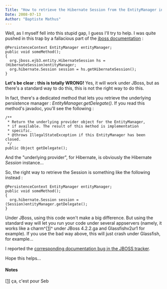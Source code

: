 ```yaml
---
Title: "How to retrieve the Hibernate Session from the EntityManager interface"
Date: 2008-07-13
Author: "Baptiste Mathus"
---
```




Well, as I myself fell into this stupid gap, I guess I'll try to help. I
was quite pushed in this trap by a fallacious part of the [jboss
documentation](http://docs.jboss.org/ejb3/app-server/reference/build/reference/en/html/hibernate.html#d0e241) :

    @PersistenceContext EntityManager entityManager;
    public void someMethod();
    {
      org.jboss.ejb3.entity.HibernateSession hs = (HibernateSession)entityManager;
      org.hibernate.Session session = hs.getHibernateSession();
    }

**Let's be clear : this is totally WRONG!** Yes, it will work under
JBoss, but as there's a standard way to do this, this is not the right
way to do this.

In fact, there's a dedicated method that lets you retrieve the
underlying persistence manager : *EntityManager.getDelegate()*. If you
read this method's javadoc, you'll see the following :

    /**
     * Return the underlying provider object for the EntityManager,
     * if available. The result of this method is implementation
     * specific.
     * @throws IllegalStateException if this EntityManager has been closed.
     */
    public Object getDelegate();

And the "underlying provider", for Hibernate, is obviously the Hibernate
*Session* instance...

So, the right way to retrieve the Session is something like the
following instead :

    @PersistenceContext EntityManager entityManager;
    public void someMethod();
    {
      org.hibernate.Session session = (Session)entityManager.getDelegate();
    }

Under JBoss, using this code won't make a big difference. But using the
standard way will let you run your code under several appservers
(namely, it works like a charm^[[1](#pnote-293-1)]^ under JBoss 4.2.2.ga
and Glassfishv2ur1 for example). If you use the bad way above, this will
just crash under Glassfish, for example...

I reported the [corresponding documentation bug in the JBOSS
tracker](http://jira.jboss.com/jira/browse/JBDOCS-282).

Hope this helps...

#### Notes

[[1](#rev-pnote-293-1)] ça, c'est pour Seb


